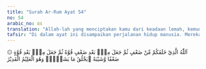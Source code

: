 ```yaml
---
title: "Surah Ar-Rum Ayat 54"
no: 54
arabic_no: ٥٤
translation: "Allah-lah yang menciptakan kamu dari keadaan lemah, kemudian Dia menjadikan (kamu) setelah keadaan lemah itu menjadi kuat, kemudian Dia menjadikan (kamu) setelah kuat itu lemah (kembali) dan beruban. Dia menciptakan apa yang Dia kehendaki. Dan Dia Maha Mengetahui, Mahakuasa. "
tafsir: "Di dalam ayat ini disampaikan perjalanan hidup manusia. Mereka berasal dari sesuatu yang tidak ada arti dan tidak punya daya apa-apa, yaitu nutfah (zygot) yang merupakan telur yang terbuahi sperma. Nuthfah itu kemudian berkembang menjadi janin, dan kemudian lahir, sebagaimana diinformasikan al-Mu'minun/23: 12-14. Dari kanak-kanak manusia kemudian menjadi remaja, dewasa, lalu matang, dan menjadi manusia yang perkasa dan berkuasa. Setelah itu manusia menginjak usia tua. Dalam usia tua itu manusia menjadi makhluk yang lemah kembali. Di samping lemah, manusia juga mengalami perubahan fisik, di antaranya rambut yang tadinya hitam menjadi uban, kulit menjadi keriput, daya penglihatan dan pendengaran semakin lemah, dan perubahan-perubahan lainnya. Setelah itu manusia pasti mati. Demikianlah Allah menciptakan makhluk yang dikehendaki-Nya, yaitu bahwa perjalanan hidup manusia di dunia pada umumnya demikian. Namun Allah dapat menentukan lain, yaitu bahwa manusia dapat saja wafat pada usia-usia yang dikehendaki-Nya sebelum usia tua tersebut. Demikianlah lemahnya manusia di depan Tuhan. Oleh karena itu, mereka hendaknya tidak menyombongkan diri, tetapi beriman dan patuh kepada-Nya."
---
```

۞ اَللّٰهُ الَّذِيْ خَلَقَكُمْ مِّنْ ضَعْفٍ ثُمَّ جَعَلَ مِنْۢ بَعْدِ ضَعْفٍ قُوَّةً ثُمَّ جَعَلَ مِنْۢ بَعْدِ قُوَّةٍ ضَعْفًا وَّشَيْبَةً ۗيَخْلُقُ مَا يَشَاۤءُۚ وَهُوَ الْعَلِيْمُ الْقَدِيْرُ